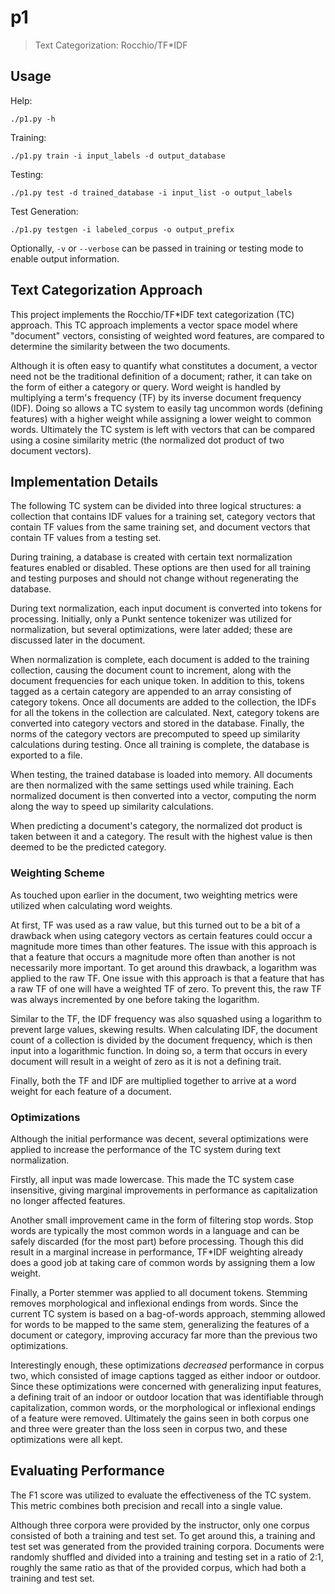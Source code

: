 # p1

> Text Categorization: Rocchio/TF*IDF


## Usage

Help:

```
./p1.py -h
```

Training:

```
./p1.py train -i input_labels -d output_database
```

Testing:

```
./p1.py test -d trained_database -i input_list -o output_labels
```

Test Generation:

```
./p1.py testgen -i labeled_corpus -o output_prefix
```

Optionally, `-v` or `--verbose` can be passed in training or testing
mode to enable output information.


## Text Categorization Approach

This project implements the Rocchio/TF*IDF text categorization (TC)
approach.  This TC approach implements a vector space model where
"document" vectors, consisting of weighted word features, are compared
to determine the similarity between the two documents.

Although it is often easy to quantify what constitutes a document, a
vector need not be the traditional definition of a document; rather, it
can take on the form of either a category or query.  Word weight is
handled by multiplying a term's frequency (TF) by its inverse document
frequency (IDF).  Doing so allows a TC system to easily tag uncommon
words (defining features) with a higher weight while assigning a lower
weight to common words.  Ultimately the TC system is left with vectors
that can be compared using a cosine similarity metric (the normalized
dot product of two document vectors).


## Implementation Details

The following TC system can be divided into three logical structures: a
collection that contains IDF values for a training set, category vectors
that contain TF values from the same training set, and document vectors
that contain TF values from a testing set.

During training, a database is created with certain text normalization
features enabled or disabled.  These options are then used for all
training and testing purposes and should not change without regenerating
the database.

During text normalization, each input document is converted into tokens
for processing.  Initially, only a Punkt sentence tokenizer was utilized
for normalization, but several optimizations, were later added; these
are discussed later in the document.

When normalization is complete, each document is added to the training
collection, causing the document count to increment, along with the
document frequencies for each unique token.  In addition to this, tokens
tagged as a certain category are appended to an array consisting of
category tokens.  Once all documents are added to the collection, the
IDFs for all the tokens in the collection are calculated.  Next,
category tokens are converted into category vectors and stored in the
database. Finally, the norms of the category vectors are precomputed to
speed up similarity calculations during testing.  Once all training is
complete, the database is exported to a file.

When testing, the trained database is loaded into memory.  All documents
are then normalized with the same settings used while training.  Each
normalized document is then converted into a vector, computing the norm
along the way to speed up similarity calculations.

When predicting a document's category, the normalized dot product is
taken between it and a category.  The result with the highest value is
then deemed to be the predicted category.


### Weighting Scheme

As touched upon earlier in the document, two weighting metrics were
utilized when calculating word weights.

At first, TF was used as a raw value, but this turned out to be a bit of
a drawback when using category vectors as certain features could occur a
magnitude more times than other features.  The issue with this approach
is that a feature that occurs a magnitude more often than another is not
necessarily more important.  To get around this drawback, a logarithm
was applied to the raw TF.  One issue with this approach is that a
feature that has a raw TF of one will have a weighted TF of zero.  To
prevent this, the raw TF was always incremented by one before taking the
logarithm.

Similar to the TF, the IDF frequency was also squashed using a logarithm
to prevent large values, skewing results.  When calculating IDF, the
document count of a collection is divided by the document frequency,
which is then input into a logarithmic function.  In doing so, a term
that occurs in every document will result in a weight of zero as it is
not a defining trait.

Finally, both the TF and IDF are multiplied together to arrive at a word
weight for each feature of a document.


### Optimizations

Although the initial performance was decent, several optimizations were
applied to increase the performance of the TC system during text
normalization.

Firstly, all input was made lowercase.  This made the TC system case
insensitive, giving marginal improvements in performance as
capitalization no longer affected features.

Another small improvement came in the form of filtering stop words.
Stop words are typically the most common words in a language and can be
safely discarded (for the most part) before processing.  Though this did
result in a marginal increase in performance, TF*IDF weighting already
does a good job at taking care of common words by assigning them a low
weight.

Finally, a Porter stemmer was applied to all document tokens.  Stemming
removes morphological and inflexional endings from words.  Since the
current TC system is based on a bag-of-words approach, stemming allowed
for words to be mapped to the same stem, generalizing the features of a
document or category, improving accuracy far more than the previous two
optimizations.

Interestingly enough, these optimizations *decreased* performance in
corpus two, which consisted of image captions tagged as either indoor or
outdoor.  Since these optimizations were concerned with generalizing
input features, a defining trait of an indoor or outdoor location that
was identifiable through capitalization, common words, or the
morphological or inflexional endings of a feature were removed.
Ultimately the gains seen in both corpus one and three were greater than
the loss seen in corpus two, and these optimizations were all kept.


## Evaluating Performance

The F1 score was utilized to evaluate the effectiveness of the TC
system.  This metric combines both precision and recall into a single
value.

Although three corpora were provided by the instructor, only one corpus
consisted of both a training and test set.  To get around this, a
training and test set was generated from the provided training corpora.
Documents were randomly shuffled and divided into a training and testing
set in a ratio of 2:1, roughly the same ratio as that of the provided
corpus, which had both a training and test set.
